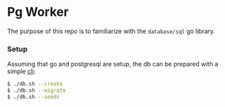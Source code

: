 # Pg Worker

The purpose of this repo is to familiarize with the `database/sql` go library.

### Setup

Assuming that go and postgresql are setup, the db can be prepared with a simple [cli](db.sh):

```sh
$ ./db.sh --create
$ ./db.sh --migrate
$ ./db.sh --seeds
```
